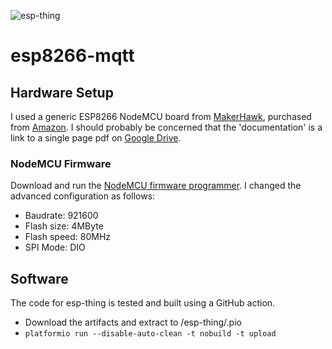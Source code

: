 ![esp-thing](https://github.com/bigginge/esp8266-mqtt/workflows/esp-thing/badge.svg?branch=master)

# esp8266-mqtt

## Hardware Setup
I used a generic ESP8266 NodeMCU board from [MakerHawk](https://www.makerhawk.com/products/makerhawk-3pcs-esp8266-nodemcu-lua-cp2102-esp-12f-wifi-internet-development-board-serial-wireless-module-for-arduino-ide-micropython-new-version "MakerHawk"), purchased from [Amazon](https://www.amazon.co.uk/gp/product/B07M8Q38LK/ref=ppx_yo_dt_b_asin_title_o07_s00?ie=UTF8&psc=1 "Amazon"). I should probably be concerned that the 'documentation' is a link to a single page pdf on [Google Drive](https://drive.google.com/file/d/1LNz-OE40XjNhtsZPzFIFIs9zO3uW4V6P "Google Drive").

### NodeMCU Firmware
Download and run the [NodeMCU firmware programmer](https://github.com/nodemcu/nodemcu-flasher/blob/master/Win64/Release/ESP8266Flasher.exe "NodeMCU programmer"). I changed the advanced configuration as follows:  

* Baudrate: 921600
* Flash size: 4MByte
* Flash speed: 80MHz
* SPI Mode: DIO

## Software

The code for esp-thing is tested and built using a GitHub action.

* Download the artifacts and extract to /esp-thing/.pio
* `platformio run --disable-auto-clean -t nobuild -t upload`

